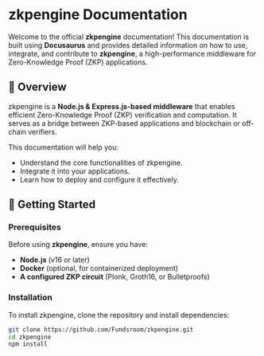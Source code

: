 # zkpengine Documentation

Welcome to the official **zkpengine** documentation! This documentation is built using **Docusaurus** and provides detailed information on how to use, integrate, and contribute to **zkpengine**, a high-performance middleware for Zero-Knowledge Proof (ZKP) applications.

## 📖 Overview

zkpengine is a **Node.js & Express.js-based middleware** that enables efficient Zero-Knowledge Proof (ZKP) verification and computation. It serves as a bridge between ZKP-based applications and blockchain or off-chain verifiers.

This documentation will help you:
- Understand the core functionalities of zkpengine.
- Integrate it into your applications.
- Learn how to deploy and configure it effectively.

## 🚀 Getting Started

### Prerequisites

Before using **zkpengine**, ensure you have:
- **Node.js** (v16 or later)
- **Docker** (optional, for containerized deployment)
- **A configured ZKP circuit** (Plonk, Groth16, or Bulletproofs)

### Installation

To install zkpengine, clone the repository and install dependencies:

```bash
git clone https://github.com/Fundsroom/zkpengine.git
cd zkpengine
npm install
